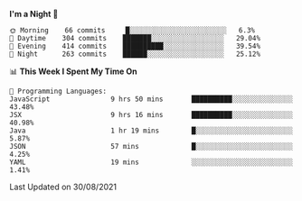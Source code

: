 <!--START_SECTION:waka-->
**I'm a Night 🦉** 

```text
🌞 Morning    66 commits     █░░░░░░░░░░░░░░░░░░░░░░░░   6.3% 
🌆 Daytime    304 commits    ███████░░░░░░░░░░░░░░░░░░   29.04% 
🌃 Evening    414 commits    ██████████░░░░░░░░░░░░░░░   39.54% 
🌙 Night      263 commits    ██████░░░░░░░░░░░░░░░░░░░   25.12%

```


📊 **This Week I Spent My Time On** 

```text
💬 Programming Languages: 
JavaScript               9 hrs 50 mins       ██████████░░░░░░░░░░░░░░░   43.48% 
JSX                      9 hrs 16 mins       ██████████░░░░░░░░░░░░░░░   40.98% 
Java                     1 hr 19 mins        █░░░░░░░░░░░░░░░░░░░░░░░░   5.87% 
JSON                     57 mins             █░░░░░░░░░░░░░░░░░░░░░░░░   4.25% 
YAML                     19 mins             ░░░░░░░░░░░░░░░░░░░░░░░░░   1.41%

```


 Last Updated on 30/08/2021
<!--END_SECTION:waka-->
